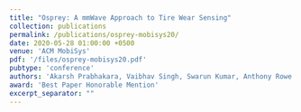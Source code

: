 ```yaml
---
title: "Osprey: A mmWave Approach to Tire Wear Sensing"
collection: publications
permalink: /publications/osprey-mobisys20/
date: 2020-05-28 01:00:00 +0500
venue: 'ACM MobiSys'
pdf: '/files/osprey-mobisys20.pdf'
pubtype: 'conference'
authors: 'Akarsh Prabhakara, Vaibhav Singh, Swarun Kumar, Anthony Rowe'
award: 'Best Paper Honorable Mention'
excerpt_separator: ""
---
```

